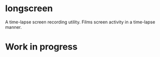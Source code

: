 # longscreen

A time-lapse screen recording utility.
Films screen activity in a time-lapse manner.

# Work in progress
